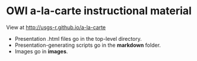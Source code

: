 # OWI a-la-carte instructional material

View at http://usgs-r.github.io/a-la-carte

- Presentation .html files go in the top-level directory.
- Presentation-generating scripts go in the **markdown** folder.
- Images go in **images**.